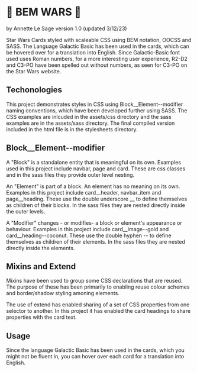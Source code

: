 #  🚀 BEM WARS 🚀

by Annette Le Sage
version 1.0 (updated 3/12/23)

Star Wars Cards styled with scaleable CSS using BEM notation, OOCSS and SASS. The Language Galactic Basic has been used in the cards, which can be hovered over for a translation into English. Since Galactic-Basic font used uses Roman numbers, for a more interesting user experience, R2-D2 and C3-PO have been spelled out without numbers, as seen for C3-PO on the Star Wars website.

## Techonologies

This project demonstrates styles in CSS using Block__Element--modifier naming conventions, which have been developed further using SASS. The CSS examples are inlcuded in the assets/css directory and the sass examples are in the assets/sass directory. The final compiled version included in the html file is in the stylesheets directory.

## Block__Element--modifier

A "Block" is a standalone entity that is meaningful on its own. Examples used in this project include navbar, page and card. These are css classes and in the sass files they provide outer level nesting.

An "Element" is part of a block. An element has no meaning on its own. Examples in this project include card__header, navbar_item and page__heading. These use the double underscore __ to define themselves as children of their blocks. In the sass files they are nested directly inside the outer levels.

A "Modifier" changes - or modifies- a block or element's appearance or behaviour. Examples in this project include card__image--gold and card__heading--coconut. These use the double hyphen -- to define themselves as children of their elements. In the sass files they are nested directly inside the elements.

## Mixins and Extend

Mixins have been used to group some CSS declarations that are reused. The purpose of these has been primarily to enabling reuse colour schemes and border/shadow styling amoning elements.

The use of extend has enabled sharing of a set of CSS properties from one selector to another. In this project it has enabled the card headings to share properties with the card text.

## Usage

Since the language Galactic Basic has been used in the cards, which you might not be fluent in, you can hover over each card for a translation into English.